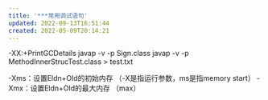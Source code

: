 ```yaml
---
title: '***常用调试语句'
updated: 2022-09-13T16:51:44
created: 2022-05-09T20:14:21
---
```


-XX:+PrintGCDetails
javap -v -p Sign.class
javap -v -p MethodInnerStrucTest.class \> test.txt

-Xms：设置Eldn+Old的初始内存 （-X是指运行参数，ms是指memory start）
-Xmx：设置Eldn+Old的最大内存 （max）
